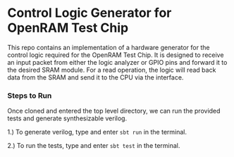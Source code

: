 Control Logic Generator for OpenRAM Test Chip
=======================
This repo contains an implementation of a hardware generator for the control logic required for the OpenRAM Test Chip.
It is designed to receive an input packet from either the logic analyzer or GPIO pins and forward it to the desired SRAM module.
For a read operation, the logic will read back data from the SRAM and send it to the CPU via the interface.

### Steps to Run
Once cloned and entered the top level directory, we can run the provided tests and generate synthesizable verilog.

1.) To generate verilog, type and enter `sbt run` in the terminal.

2.) To run the tests, type and enter `sbt test` in the terminal.
